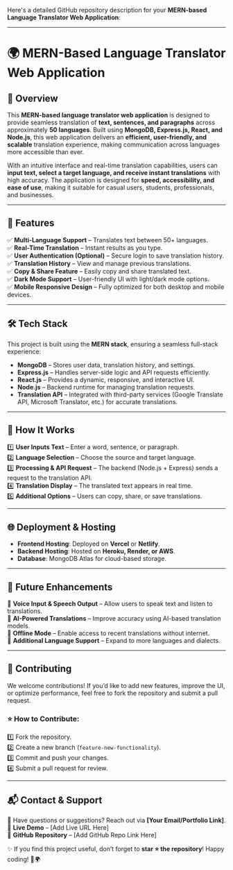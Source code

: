 Here's a detailed GitHub repository description for your **MERN-based Language Translator Web Application**:  

---

# 🌍 MERN-Based Language Translator Web Application  

## 📌 Overview  
This **MERN-based language translator web application** is designed to provide seamless translation of **text, sentences, and paragraphs** across approximately **50 languages**. Built using **MongoDB, Express.js, React, and Node.js**, this web application delivers an **efficient, user-friendly, and scalable** translation experience, making communication across languages more accessible than ever.  

With an intuitive interface and real-time translation capabilities, users can **input text, select a target language, and receive instant translations** with high accuracy. The application is designed for **speed, accessibility, and ease of use**, making it suitable for casual users, students, professionals, and businesses.  

---  

## 🚀 Features  
✅ **Multi-Language Support** – Translates text between 50+ languages.  
✅ **Real-Time Translation** – Instant results as you type.  
✅ **User Authentication (Optional)** – Secure login to save translation history.  
✅ **Translation History** – View and manage previous translations.  
✅ **Copy & Share Feature** – Easily copy and share translated text.  
✅ **Dark Mode Support** – User-friendly UI with light/dark mode options.  
✅ **Mobile Responsive Design** – Fully optimized for both desktop and mobile devices.  

---  

## 🛠️ Tech Stack  
This project is built using the **MERN stack**, ensuring a seamless full-stack experience:  

- **MongoDB** – Stores user data, translation history, and settings.  
- **Express.js** – Handles server-side logic and API requests efficiently.  
- **React.js** – Provides a dynamic, responsive, and interactive UI.  
- **Node.js** – Backend runtime for managing translation requests.  
- **Translation API** – Integrated with third-party services (Google Translate API, Microsoft Translator, etc.) for accurate translations.  

---  

## 🔄 How It Works  
1️⃣ **User Inputs Text** – Enter a word, sentence, or paragraph.  
2️⃣ **Language Selection** – Choose the source and target language.  
3️⃣ **Processing & API Request** – The backend (Node.js + Express) sends a request to the translation API.  
4️⃣ **Translation Display** – The translated text appears in real time.  
5️⃣ **Additional Options** – Users can copy, share, or save translations.  

---  

## 🌐 Deployment & Hosting  
- **Frontend Hosting**: Deployed on **Vercel** or **Netlify**.  
- **Backend Hosting**: Hosted on **Heroku, Render, or AWS**.  
- **Database**: MongoDB Atlas for cloud-based storage.  

---  

## 📅 Future Enhancements  
🔹 **Voice Input & Speech Output** – Allow users to speak text and listen to translations.  
🔹 **AI-Powered Translations** – Improve accuracy using AI-based translation models.  
🔹 **Offline Mode** – Enable access to recent translations without internet.  
🔹 **Additional Language Support** – Expand to more languages and dialects.  

---  

## 🤝 Contributing  
We welcome contributions! If you’d like to add new features, improve the UI, or optimize performance, feel free to fork the repository and submit a pull request.  

### ⭐ How to Contribute:  
1️⃣ Fork the repository.  
2️⃣ Create a new branch (`feature-new-functionality`).  
3️⃣ Commit and push your changes.  
4️⃣ Submit a pull request for review.  

---  

## 📬 Contact & Support  
📧 Have questions or suggestions? Reach out via **[Your Email/Portfolio Link]**.  
🔗 **Live Demo** – [Add Live URL Here]  
🔗 **GitHub Repository** – [Add GitHub Repo Link Here]  

✨ If you find this project useful, don’t forget to **star ⭐ the repository**! Happy coding! 🚀🌍
